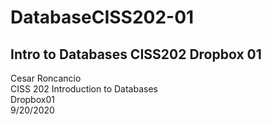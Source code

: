 # DatabaseCISS202-01
Intro to Databases CISS202 Dropbox 01
-------------------------------------------------------------------------------

Cesar Roncancio <br>
CISS 202 Introduction to Databases <br>
Dropbox01 <br>
9/20/2020 <br>
